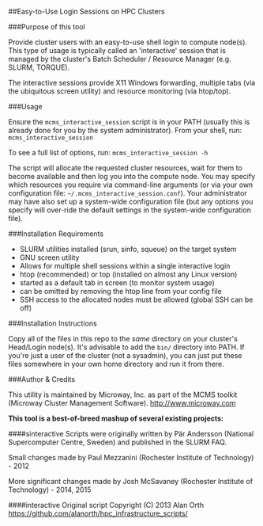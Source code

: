 ##Easy-to-Use Login Sessions on HPC Clusters

###Purpose of this tool

Provide cluster users with an easy-to-use shell login to compute node(s). This
type of usage is typically called an 'interactive' session that is managed by
the cluster's Batch Scheduler / Resource Manager (e.g. SLURM, TORQUE).

The interactive sessions provide X11 Windows forwarding, multiple tabs (via the
ubiquitous screen utility) and resource monitoring (via htop/top).

###Usage

Ensure the `mcms_interactive_session` script is in your PATH (usually this is
already done for you by the system administrator). From your shell, run:
`mcms_interactive_session`

To see a full list of options, run:
`mcms_interactive_session -h`

The script will allocate the requested cluster resources, wait for them to
become available and then log you into the compute node. You may specify which
resources you require via command-line arguments (or via your own configuration
file: `~/.mcms_interactive_session.conf`). Your administrator may have also set up
a system-wide configuration file (but any options you specify will over-ride the
default settings in the system-wide configuration file).

###Installation Requirements

* SLURM utilities installed (srun, sinfo, squeue) on the target system
* GNU screen utility
 * Allows for multiple shell sessions within a single interactive login
* htop (recommended) or top (installed on almost any Linux version)
 * started as a default tab in screen (to monitor system usage)
 * can be omitted by removing the htop line from your config file
* SSH access to the allocated nodes must be allowed (global SSH can be off)

###Installation Instructions

Copy all of the files in this repo to the _same_ directory on your cluster's
Head/Login node(s). It's advisable to add the `bin/` directory into PATH. If
you're just a user of the cluster (not a sysadmin), you can just put these
files somewhere in your own home directory and run it from there.

###Author & Credits

This utility is maintained by Microway, Inc. as part of the MCMS toolkit
(Microway Cluster Management Software). http://www.microway.com

**This tool is a best-of-breed mashup of several existing projects:**

####sinteractive
Scripts were originally written by Pär Andersson (National Supercomputer Centre, Sweden) and published in the SLURM FAQ.

Small changes made by Paul Mezzanini (Rochester Institute of Technology) - 2012

More significant changes made by Josh McSavaney (Rochester Institute of Technology) - 2014, 2015

####interactive
Original script Copyright (C) 2013 Alan Orth
https://github.com/alanorth/hpc_infrastructure_scripts/
